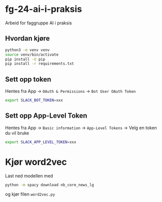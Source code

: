# fg-24-ai-i-praksis
Arbeid for faggruppe AI i praksis

## Hvordan kjøre

```bash
python3 -m venv venv
source venv/bin/activate
pip install -U pip
pip install -r requirements.txt
```

## Sett opp token

Hentes fra App -> `OAuth & Permissions` -> `Bot User OAuth Token`

```bash
export SLACK_BOT_TOKEN=xxx
```

## Sett opp App-Level Token

Hentes fra App -> `Basic information` -> `App-Level Tokens` -> Velg en token du vil bruke

```bash
export SLACK_APP_LEVEL_TOKEN=xxx
```

# Kjør word2vec

Last ned modellen med
```bash
python -m spacy download nb_core_news_lg
```

og kjør filen `word2vec.py`